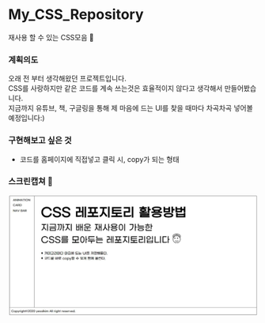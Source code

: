 # My_CSS_Repository

재사용 할 수 있는 CSS모음 🎒

### 계획의도

오래 전 부터 생각해왔던 프로젝트입니다.  
CSS를 사랑하지만 같은 코드를 계속 쓰는것은 효율적이지 않다고 생각해서 만들어봤습니다.  
지금까지 유튜브, 책, 구글링을 통해 제 마음에 드는 UI를 찾을 때마다 차곡차곡 넣어볼 예정입니다:)

### 구현해보고 싶은 것

- 코드를 홈페이지에 직접넣고 클릭 시, copy가 되는 형태

### 스크린캡쳐 🌠

![홈페이지](./assets/img.jpg)
